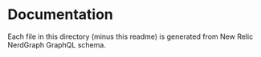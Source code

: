 # Documentation

Each file in this directory (minus this readme) is generated from New Relic NerdGraph GraphQL schema.
